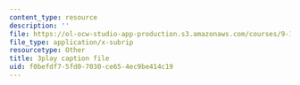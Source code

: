 ```yaml
---
content_type: resource
description: ''
file: https://ol-ocw-studio-app-production.s3.amazonaws.com/courses/9-13-the-human-brain-spring-2019/f0befdf75fd07030ce654ec9be414c19_ppxK4R8XWfU.srt
file_type: application/x-subrip
resourcetype: Other
title: 3play caption file
uid: f0befdf7-5fd0-7030-ce65-4ec9be414c19
---
```

